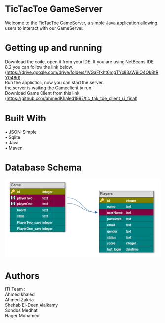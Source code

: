 # TicTacToe GameServer 
Welcome to the TicTacToe GameServer, a simple Java application allowing users to interact with our GameServer. 
# Getting up and running
  Download the code, open it from your IDE. If you are using NetBeans IDE 8.2 you can follow the link below.<br/>
  (https://drive.google.com/drive/folders/1VGaFfkht6mgTYx83aW9iO4QkBtRY048d).<br/>Run the appliction, now you can start the server.<br/>
  the server is waiting the Gameclient to run.<br/>
  Download Game Client from this link (https://github.com/ahmedKhaled1995/tic_tak_toe_client_ui_final)
# Built With
  •	JSON-Simple <br/>
  •	Sqlite <br/>
  •	Java<br/>
  •	Maven<br/>
# Database Schema
 ![](db/dbSchema.png)
# Authors
ITI Team :<br/>
Ahmed khaled<br/>
Ahmed Zakria<br/>
Shehab El-Deen Alalkamy<br/>
Sondos Medhat<br/>
Hager Mohamed<br/>
